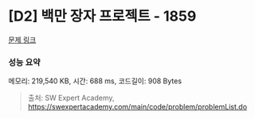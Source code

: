 # [D2] 백만 장자 프로젝트 - 1859 

[문제 링크](https://swexpertacademy.com/main/code/problem/problemDetail.do?contestProbId=AV5LrsUaDxcDFAXc) 

### 성능 요약

메모리: 219,540 KB, 시간: 688 ms, 코드길이: 908 Bytes



> 출처: SW Expert Academy, https://swexpertacademy.com/main/code/problem/problemList.do